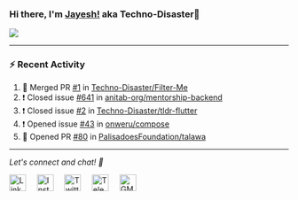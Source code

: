 ### Hi there, I'm [Jayesh!](https://technodisaster.wtf) aka Techno-Disaster👋

<a href="https://github.com/anuraghazra/github-readme-stats">
  <img align="center" src="https://github-readme-stats.vercel.app/api?username=Techno-Disaster&include_all_commits=true&count_private=trueshow_icons=true&icon_color=f3437a&bg_color=30,f2ffe6,e6ffff" />
</a>

---

### :zap: Recent Activity

<!--START_SECTION:activity-->
1. 🎉 Merged PR [#1](https://github.com//Techno-Disaster/Filter-Me/pull/1) in [Techno-Disaster/Filter-Me](https://github.com//Techno-Disaster/Filter-Me)
2. ❗️ Closed issue [#641](https://github.com//anitab-org/mentorship-backend/issues/641) in [anitab-org/mentorship-backend](https://github.com//anitab-org/mentorship-backend)
3. ❗️ Closed issue [#2](https://github.com//Techno-Disaster/tldr-flutter/issues/2) in [Techno-Disaster/tldr-flutter](https://github.com//Techno-Disaster/tldr-flutter)
4. ❗️ Opened issue [#43](https://github.com//onweru/compose/issues/43) in [onweru/compose](https://github.com//onweru/compose)
5. 💪 Opened PR [#80](https://github.com//PalisadoesFoundation/talawa/pull/80) in [PalisadoesFoundation/talawa](https://github.com//PalisadoesFoundation/talawa)
<!--END_SECTION:activity-->






---

<i> Let's connect and chat! :incoming_envelope: </i>

<a href="https://www.linkedin.com/in/techno_disaster"><img src="https://cdn.jsdelivr.net/npm/simple-icons@v3/icons/linkedin.svg" width="30px" alt="LinkedIn"></a> &nbsp; &nbsp;
<a href="https://instagram.com/techno_disaster"><img src="https://cdn.jsdelivr.net/npm/simple-icons@v3/icons/instagram.svg" width="30px" alt="Instagram"></a> &nbsp; &nbsp;
<a href="https://twitter.com/techno_disaster"><img src="https://cdn.jsdelivr.net/npm/simple-icons@v3/icons/twitter.svg" width="30px" alt="Twitter"></a> &nbsp; &nbsp;
<a href="https://t.me/techno_disaster"><img src="https://cdn.jsdelivr.net/npm/simple-icons@v3/icons/telegram.svg" width="30px" alt="Telegram"></a> &nbsp; &nbsp;
<a href="mailto:nirvejayesh@gmail.com"><img src="https://cdn.jsdelivr.net/npm/simple-icons@v3/icons/gmail.svg" width="30px" alt="GMail"></a> &nbsp; &nbsp;
